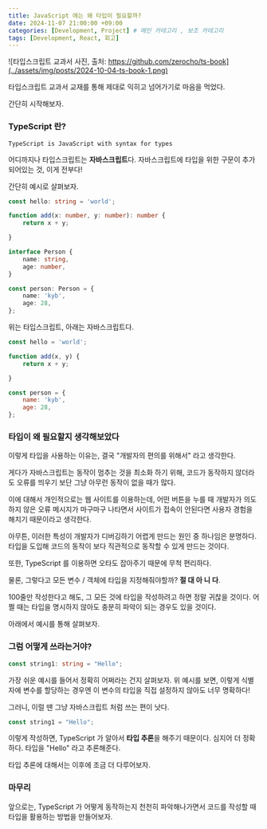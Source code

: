 ```yaml
---
title: JavaScript 에는 왜 타입이 필요할까?
date: 2024-11-07 21:00:00 +09:00
categories: [Development, Project] # 메인 카테고리 , 보조 카테고리
tags: [Development, React, 회고]
---
```


![타입스크립트 교과서 사진, 출처: https://github.com/zerocho/ts-book](../assets/img/posts/2024-10-04-ts-book-1.png)

타입스크립트 교과서 교재를 통해 제대로 익히고 넘어가기로 마음을 먹었다.

간단히 시작해보자.

### TypeScript 란?

```plain
TypeScript is JavaScript with syntax for types
```

어디까지나 타입스크립트는 **자바스크립트**다. 자바스크립트에 타입을 위한 구문이 추가되어있는 것, 이게 전부다!

간단히 예시로 살펴보자.

```ts
const hello: string = 'world';

function add(x: number, y: number): number {
    return x + y;

}

interface Person {
    name: string,
    age: number,
}

const person: Person = {
    name: 'kyb',
    age: 28,
};
```

위는 타입스크립트, 아래는 자바스크립트다.

```js
const hello = 'world';

function add(x, y) {
    return x + y;

}

const person = {
    name: 'kyb',
    age: 28,
};
```

### 타입이 왜 필요할지 생각해보았다

이렇게 타입을 사용하는 이유는, 결국 "개발자의 편의를 위해서" 라고 생각한다.

게다가 자바스크립트는 동작이 멈추는 것을 최소화 하기 위해, 코드가 동작하지 않더라도 오류를 띄우기 보단 그냥 아무런 동작이 없을 때가 많다.

이에 대해서 개인적으로는 웹 사이트를 이용하는데, 어떤 버튼을 누를 때 개발자가 의도하지 않은 오류 메시지가 마구마구 나타면서 사이트가 접속이 안된다면 사용자 경험을 해치기 때문이라고 생각한다.

아무튼, 이러한 특성이 개발자가 디버깅하기 어렵게 만드는 원인 중 하나임은 분명하다.
타입을 도입해 코드의 동작이 보다 직관적으로 동작할 수 있게 만드는 것이다.

또한, TypeScript 를 이용하면 오타도 잡아주기 때문에 무척 편리하다.

물론, 그렇다고 모든 변수 / 객체에 타입을 지정해줘야할까? **절 대 아 니 다**.

100줄만 작성한다고 해도, 그 모든 것에 타입을 작성하려고 하면 정말 귀찮을 것이다.
어쩔 때는 타입을 명시하지 않아도 충분히 파악이 되는 경우도 있을 것이다.

아래에서 예시를 통해 살펴보자.

### 그럼 어떻게 쓰라는거야?

```ts
const string1: string = "Hello";
```

가장 쉬운 예시를 들어서 정확히 어쩌라는 건지 살펴보자.
위 예시를 보면, 이렇게 식별자에 변수를 할당하는 경우엔 이 변수의 타입을 직접 설정하지 않아도 너무 명확하다!

그러니, 이럴 땐 그냥 자바스크립트 처럼 쓰는 편이 낫다.

```ts
const string1 = "Hello";
```

이렇게 작성하면, TypeScript 가 알아서 **타입 추론**을 해주기 때문이다.
심지어 더 정확하다. 타입을 "Hello" 라고 추론해준다.

타입 추론에 대해서는 이후에 조금 더 다루어보자.

### 마무리

앞으로는, TypeScript 가 어떻게 동작하는지 천천히 파악해나가면서 코드를 작성할 때 타입을 활용하는 방법을 만들어보자.
